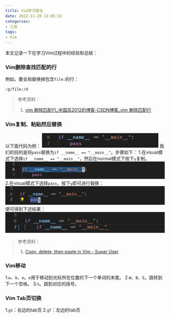 ```yaml
---
title: Vim学习笔记
date: 2022-11-20 13:05:32
categories:
- 工具
tags:
- Vim
---
```

本文记录一下在学习Vim过程中的经验和总结：
<!--more-->

### Vim删除查找匹配的行
例如，要全局替换掉包含`file:`的行：
```vim
:g/file:/d
```
> 参考资料：
> 1. [vim 删除匹配行_中国风2012的博客-CSDN博客_vim 删除匹配行](https://blog.csdn.net/hanshileiai/article/details/50528505)

### Vim复制、粘贴然后替换
以下面代码为例：
![](https://raw.githubusercontent.com/Tom89757/ImageHost/main/hexo/20230327191509.png)
我们的目的是将`pass`替换为`if __name__ == "__main__"`。步骤如下：
1.在visual模式下选择`if __name__ == "__main__"`，然后在normal模式下按下`y`复制。
![](https://raw.githubusercontent.com/Tom89757/ImageHost/main/hexo/20230327191750.png)
2.在visual模式下选择`pass`，按下`y`即可进行替换：
![](https://raw.githubusercontent.com/Tom89757/ImageHost/main/hexo/20230327191812.png)
便可得到下述结果：
![](https://raw.githubusercontent.com/Tom89757/ImageHost/main/hexo/20230327191848.png)
> 参考资料：
> 1. [Copy, delete, then paste in Vim - Super User](https://superuser.com/questions/371160/copy-delete-then-paste-in-vim)


### Vim移动
1.`w`、`b`、`e`。`e`用于移动到光标所在位置的下一个单词的末尾。
2.`W`、`B`、`E`。跳转到下一个空格。
3.`%`。跳到对应的括号。

### Vim Tab页切换
1.`gt`：右边的tab页
2.`gT`：左边的tab页